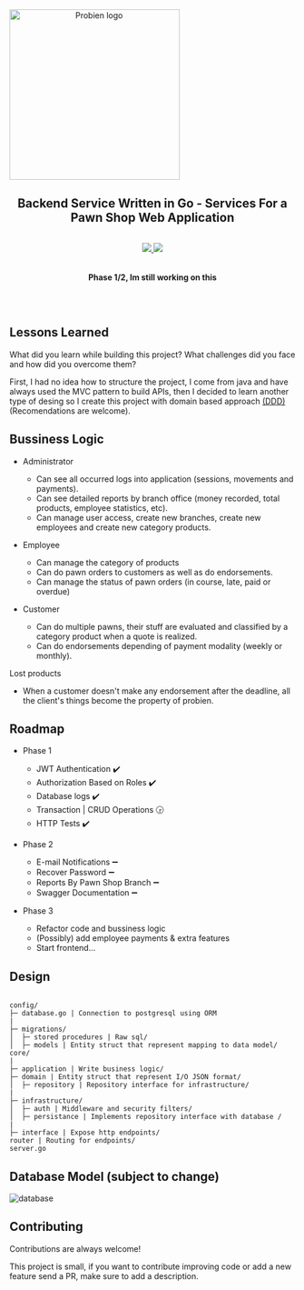
<div align="center" style="display:flex;flex-direction:column;">
    <img width="300" src="https://imgdb.net/storage/uploads/495cc30ad5b741033ede8604cb0ef566cb48b5685a252f34de460850dabb82f6.png" alt="Probien logo"/>
  <h2>Backend Service Written in Go - Services For a Pawn Shop Web Application</h2>
  <p>
    <a target="_blank" href="https://crowdin.com/project/excalidraw">
      <img src="https://img.shields.io/badge/License-GPL%20v3-yellow.svg">
    </a>
        <a target="_blank" href="https://crowdin.com/project/excalidraw">
      <img src="https://img.shields.io/github/last-commit/ThePandaDevs/Probien-Backend">
    </a>
      <h4>Phase 1/2, Im still working on this</h4>
  </p>
</div>

## Lessons Learned

What did you learn while building this project? What challenges did you face and how did you overcome them?

First, I had no idea how to structure the project, I come from java and have always used the MVC pattern to build APIs, then I decided to learn another type of desing so I create this project with domain based approach [(DDD)](https://airbrake.io/blog/software-design/domain-driven-design) (Recomendations are welcome).


## Bussiness Logic

- Administrator
  - Can see all occurred logs into application (sessions, movements and payments).
  - Can see detailed reports by branch office (money recorded, total products, employee statistics, etc).
  - Can manage user access, create new branches, create new employees and create new category products.
  
- Employee
  - Can manage the category of products
  - Can do pawn orders to customers as well as do endorsements.
  - Can manage the status of pawn orders (in course, late, paid or overdue)

- Customer
  - Can do multiple pawns, their stuff are evaluated and classified by a category product when a quote is realized.
  - Can do endorsements depending of payment modality (weekly or monthly).

Lost products
  - When a customer doesn't make any endorsement after the deadline, all the client's things become the property of probien.

## Roadmap

- Phase 1
  - JWT Authentication :heavy_check_mark:
  - Authorization Based on Roles :heavy_check_mark:
  - Database logs :heavy_check_mark:
  - Transaction | CRUD Operations :clock330:
  - HTTP Tests :heavy_check_mark:

- Phase 2
  - E-mail Notifications :heavy_minus_sign:
  - Recover Password :heavy_minus_sign:
  - Reports By Pawn Shop Branch :heavy_minus_sign:
  - Swagger Documentation :heavy_minus_sign:

- Phase 3
  - Refactor code and bussiness logic
  - (Possibly) add employee payments & extra features
  - Start frontend...

## Design
```

config/
├─ database.go | Connection to postgresql using ORM
|
├─ migrations/
│  ├─ stored procedures | Raw sql/
│  ├─ models | Entity struct that represent mapping to data model/
core/
|
├─ application | Write business logic/
├─ domain | Entity struct that represent I/O JSON format/
│  ├─ repository | Repository interface for infrastructure/
|
├─ infrastructure/
│  ├─ auth | Middleware and security filters/
│  ├─ persistance | Implements repository interface with database /
|
├─ interface | Expose http endpoints/
router | Routing for endpoints/
server.go
```

## Database Model (subject to change)

<img src="https://i.ibb.co/QPsbgy0/database.png" alt="database" border="0">

## Contributing

Contributions are always welcome!

This project is small, if you want to contribute improving code or add a new feature send a PR, make sure to add a description.


